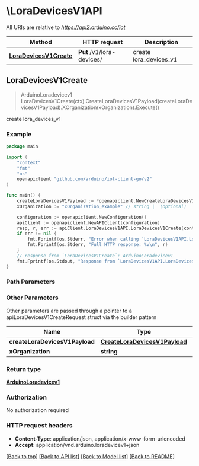 # \LoraDevicesV1API

All URIs are relative to *https://api2.arduino.cc/iot*

Method | HTTP request | Description
------------- | ------------- | -------------
[**LoraDevicesV1Create**](LoraDevicesV1API.md#LoraDevicesV1Create) | **Put** /v1/lora-devices/ | create lora_devices_v1



## LoraDevicesV1Create

> ArduinoLoradevicev1 LoraDevicesV1Create(ctx).CreateLoraDevicesV1Payload(createLoraDevicesV1Payload).XOrganization(xOrganization).Execute()

create lora_devices_v1



### Example

```go
package main

import (
    "context"
    "fmt"
    "os"
    openapiclient "github.com/arduino/iot-client-go/v2"
)

func main() {
    createLoraDevicesV1Payload := *openapiclient.NewCreateLoraDevicesV1Payload("App_example", "Eui_example", "FrequencyPlan_example", "Name_example", "Type_example", "UserId_example") // CreateLoraDevicesV1Payload | 
    xOrganization := "xOrganization_example" // string |  (optional)

    configuration := openapiclient.NewConfiguration()
    apiClient := openapiclient.NewAPIClient(configuration)
    resp, r, err := apiClient.LoraDevicesV1API.LoraDevicesV1Create(context.Background()).CreateLoraDevicesV1Payload(createLoraDevicesV1Payload).XOrganization(xOrganization).Execute()
    if err != nil {
        fmt.Fprintf(os.Stderr, "Error when calling `LoraDevicesV1API.LoraDevicesV1Create``: %v\n", err)
        fmt.Fprintf(os.Stderr, "Full HTTP response: %v\n", r)
    }
    // response from `LoraDevicesV1Create`: ArduinoLoradevicev1
    fmt.Fprintf(os.Stdout, "Response from `LoraDevicesV1API.LoraDevicesV1Create`: %v\n", resp)
}
```

### Path Parameters



### Other Parameters

Other parameters are passed through a pointer to a apiLoraDevicesV1CreateRequest struct via the builder pattern


Name | Type | Description  | Notes
------------- | ------------- | ------------- | -------------
 **createLoraDevicesV1Payload** | [**CreateLoraDevicesV1Payload**](CreateLoraDevicesV1Payload.md) |  | 
 **xOrganization** | **string** |  | 

### Return type

[**ArduinoLoradevicev1**](ArduinoLoradevicev1.md)

### Authorization

No authorization required

### HTTP request headers

- **Content-Type**: application/json, application/x-www-form-urlencoded
- **Accept**: application/vnd.arduino.loradevicev1+json

[[Back to top]](#) [[Back to API list]](../README.md#documentation-for-api-endpoints)
[[Back to Model list]](../README.md#documentation-for-models)
[[Back to README]](../README.md)

